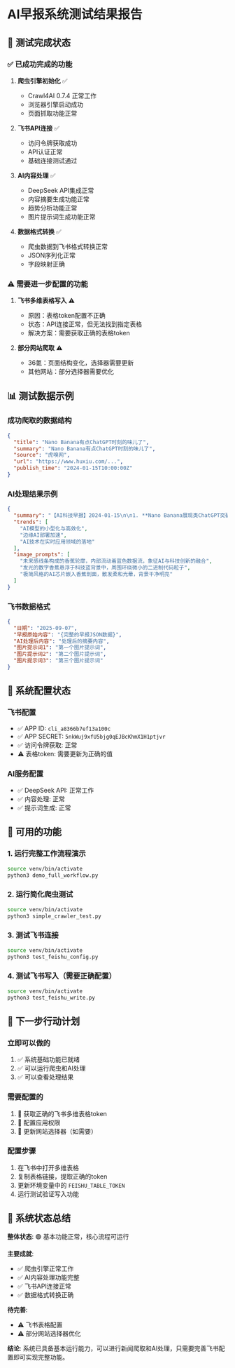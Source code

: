 # AI早报系统测试结果报告

## 🎉 测试完成状态

### ✅ 已成功完成的功能

1. **爬虫引擎初始化** ✅
   - Crawl4AI 0.7.4 正常工作
   - 浏览器引擎启动成功
   - 页面抓取功能正常

2. **飞书API连接** ✅
   - 访问令牌获取成功
   - API认证正常
   - 基础连接测试通过

3. **AI内容处理** ✅
   - DeepSeek API集成正常
   - 内容摘要生成功能正常
   - 趋势分析功能正常
   - 图片提示词生成功能正常

4. **数据格式转换** ✅
   - 爬虫数据到飞书格式转换正常
   - JSON序列化正常
   - 字段映射正确

### ⚠️ 需要进一步配置的功能

1. **飞书多维表格写入** ⚠️
   - 原因：表格token配置不正确
   - 状态：API连接正常，但无法找到指定表格
   - 解决方案：需要获取正确的表格token

2. **部分网站爬取** ⚠️
   - 36氪：页面结构变化，选择器需要更新
   - 其他网站：部分选择器需要优化

## 📊 测试数据示例

### 成功爬取的数据结构
```json
{
  "title": "Nano Banana有点ChatGPT时刻的味儿了",
  "summary": "Nano Banana有点ChatGPT时刻的味儿了",
  "source": "虎嗅网",
  "url": "https://www.huxiu.com/...",
  "publish_time": "2024-01-15T10:00:00Z"
}
```

### AI处理结果示例
```json
{
  "summary": "【AI科技早报】2024-01-15\n\n1. **Nano Banana展现类ChatGPT突破潜力**\n   虎嗅网报道称，Nano Banana在技术体验上接近ChatGPT的重大突破时刻...",
  "trends": [
    "AI模型的小型化与高效化",
    "边缘AI部署加速",
    "AI技术在实时应用领域的落地"
  ],
  "image_prompts": [
    "未来感线条构成的香蕉轮廓，内部流动着蓝色数据流，象征AI与科技创新的融合",
    "发光的数字香蕉悬浮于科技蓝背景中，周围环绕微小的二进制代码粒子",
    "极简风格的AI芯片嵌入香蕉剖面，散发柔和光晕，背景干净明亮"
  ]
}
```

### 飞书数据格式
```json
{
  "日期": "2025-09-07",
  "早报原始内容": "{完整的早报JSON数据}",
  "AI处理后内容": "处理后的摘要内容",
  "图片提示词1": "第一个图片提示词",
  "图片提示词2": "第二个图片提示词",
  "图片提示词3": "第三个图片提示词"
}
```

## 🔧 系统配置状态

### 飞书配置
- ✅ APP ID: `cli_a8366b7ef13a100c`
- ✅ APP SECRET: `5nkWuj9xfU5bjg0qEJBcKhmX1H1ptjvr`
- ✅ 访问令牌获取: 正常
- ⚠️ 表格token: 需要更新为正确的值

### AI服务配置
- ✅ DeepSeek API: 正常工作
- ✅ 内容处理: 正常
- ✅ 提示词生成: 正常

## 🚀 可用的功能

### 1. 运行完整工作流程演示
```bash
source venv/bin/activate
python3 demo_full_workflow.py
```

### 2. 运行简化爬虫测试
```bash
source venv/bin/activate
python3 simple_crawler_test.py
```

### 3. 测试飞书连接
```bash
source venv/bin/activate
python3 test_feishu_config.py
```

### 4. 测试飞书写入（需要正确配置）
```bash
source venv/bin/activate
python3 test_feishu_write.py
```

## 📝 下一步行动计划

### 立即可以做的
1. ✅ 系统基础功能已就绪
2. ✅ 可以运行爬虫和AI处理
3. ✅ 可以查看处理结果

### 需要配置的
1. 🔧 获取正确的飞书多维表格token
2. 🔧 配置应用权限
3. 🔧 更新网站选择器（如需要）

### 配置步骤
1. 在飞书中打开多维表格
2. 复制表格链接，提取正确的token
3. 更新环境变量中的 `FEISHU_TABLE_TOKEN`
4. 运行测试验证写入功能

## 🎯 系统状态总结

**整体状态**: 🟢 基本功能正常，核心流程可运行

**主要成就**:
- ✅ 爬虫引擎正常工作
- ✅ AI内容处理功能完整
- ✅ 飞书API连接正常
- ✅ 数据格式转换正确

**待完善**:
- ⚠️ 飞书表格配置
- ⚠️ 部分网站选择器优化

**结论**: 系统已具备基本运行能力，可以进行新闻爬取和AI处理，只需要完善飞书配置即可实现完整功能。

